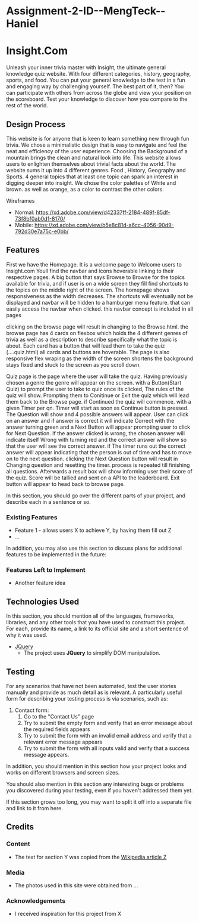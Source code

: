 # Assignment-2-ID--MengTeck--Haniel
# Insight.Com

Unleash your inner trivia master with Insight, the ultimate general knowledge quiz website. With four different categories, history, geography, sports, and food. You can put your general knowledge to the test in a fun and engaging way by challenging yourself. The best part of it, then? You can participate with others from across the globe and view your position on the scoreboard. Test your knowledge to discover how you compare to the rest of the world.

 
## Design Process
This website is for anyone that is keen to learn something new through fun trivia. We chose a minimalistic design that is easy to navigate and feel the neat and efficiency of the user experience. Choosing the Background of a mountain brings the clean and natural look into life. This website allows users to enlighten themselves about trivial facts about the world. The website sums it up into 4 different genres. Food , History, Geography and Sports. 4 general topics that at least one topic can spark an interest in digging deeper into insight. We chose the color palettes of White and brown. as well as orange, as a color to contrast the other colors.


Wireframes
- Normal: https://xd.adobe.com/view/d42337ff-2184-489f-85df-73f8bf0ab0d1-8170/
- Mobile: https://xd.adobe.com/view/b5e8c81d-a6cc-4056-90d9-792d30e7a75c-e0bb/
## Features
First we have the Homepage. It is a welcome page to Welcome users to Insight.com  Youll find the navbar and icons hoverable linking to their respective pages. A big button that says Browse to Browse for the topics available for trivia, and if user is on a wide screen they fill find shortcuts to the topics on the middle right of the screen. The homepage shows responsiveness as the width decreases. The shortcuts will eventually not be displayed and navbar will be hidden to a hamburger menu feature. that can easily access the navbar when clicked. this navbar concept is included in all pages

clicking on the browse page will result in changing to the Browse.html. the browse page has 4 cards on flexbox which holds the 4 different genres of trivia as well as a description to describe specifically what the topic is about. Each card has a button that will lead them to take the quiz (....quiz.html) all cards and buttons are hoverable. The page is also responsive flex wraping as the width of the screen shortens the background stays fixed and stuck to the screen as you scroll down. 

Quiz page is the page where the user will take the quiz. Having previously chosen a genre the genre will appear on the screen. with a Button(Start Quiz) to prompt the user to take to quiz once its clicked, The rules of the quiz will show. Prompting them to Conitinue or Exit the quiz which will lead them back to the Browse page. if Continued the quiz will commence. with a given Timer per qn. 
Timer will start as soon as Continue button is pressed. The Question will show and 4 possible answers will appear. User can click on an answer and if answer is correct it will indicate Correct with the answer turning green and a Next Button will appear prompting user to click for Next Question. If the answer clicked is wrong, the chosen answer will indicate itself Wrong with turning red and the correct answer will show so that the user will see the correct answer. if The timer runs out the correct answer will appear indicating that the person is out of time and has to move on to the next question. clicking the Next Question button will result in Changing question and resetting the timer. process is repeated till finishing all questions. 
Afterwards a result box will show informing user their score of the quiz. Score will be tallied and sent on a API to the leaderboard.
Exit button will appear to head back to browse page.



In this section, you should go over the different parts of your project, and describe each in a sentence or so.
 
### Existing Features
- Feature 1 - allows users X to achieve Y, by having them fill out Z
- ...

In addition, you may also use this section to discuss plans for additional features to be implemented in the future:

### Features Left to Implement
- Another feature idea

## Technologies Used

In this section, you should mention all of the languages, frameworks, libraries, and any other tools that you have used to construct this project. For each, provide its name, a link to its official site and a short sentence of why it was used.

- [JQuery](https://jquery.com)
    - The project uses **JQuery** to simplify DOM manipulation.


## Testing

For any scenarios that have not been automated, test the user stories manually and provide as much detail as is relevant. A particularly useful form for describing your testing process is via scenarios, such as:

1. Contact form:
    1. Go to the "Contact Us" page
    2. Try to submit the empty form and verify that an error message about the required fields appears
    3. Try to submit the form with an invalid email address and verify that a relevant error message appears
    4. Try to submit the form with all inputs valid and verify that a success message appears.

In addition, you should mention in this section how your project looks and works on different browsers and screen sizes.

You should also mention in this section any interesting bugs or problems you discovered during your testing, even if you haven't addressed them yet.

If this section grows too long, you may want to split it off into a separate file and link to it from here.

## Credits

### Content
- The text for section Y was copied from the [Wikipedia article Z](https://en.wikipedia.org/wiki/Z)

### Media
- The photos used in this site were obtained from ...

### Acknowledgements

- I received inspiration for this project from X
